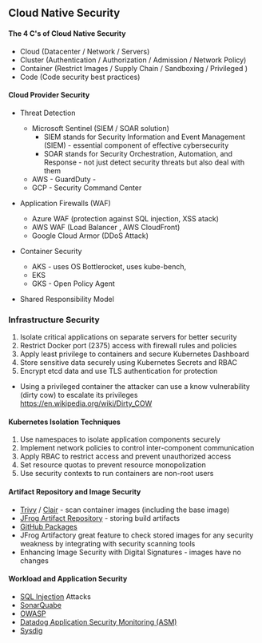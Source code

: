 ## Cloud Native Security

#### The 4 C's of Cloud Native Security

- Cloud (Datacenter / Network / Servers)
- Cluster (Authentication / Authorization / Admission / Network Policy)
- Container (Restrict Images / Supply Chain / Sandboxing / Privileged )
- Code (Code security best practices)

#### Cloud Provider Security

- Threat Detection
  - Microsoft Sentinel (SIEM / SOAR solution)
    - SIEM stands for Security Information and Event Management (SIEM) - essential component of effective cybersecurity
    - SOAR stands for Security Orchestration, Automation, and Response - not just detect security threats but also deal with them
  - AWS - GuardDuty - 
  - GCP - Security Command Center
- Application Firewalls (WAF)
  - Azure WAF (protection against SQL injection, XSS atack)
  - AWS WAF (Load Balancer , AWS CloudFront)
  - Google Cloud Armor (DDoS Attack)
- Container Security
  - AKS - uses OS Bottlerocket, uses kube-bench, 
  - EKS 
  - GKS - Open Policy Agent

- Shared Responsibility Model

### Infrastructure Security

1. Isolate critical applications on separate servers for better security
2. Restrict Docker port (2375) access with firewall rules and policies
3. Apply least privilege to containers and secure Kubernetes Dashboard
4. Store sensitive data securely using Kubernetes Secrets and RBAC
5. Encrypt etcd data and use TLS authentication for protection

- Using a privileged container the attacker can use a know vulnerability (dirty cow) to escalate its privileges
  https://en.wikipedia.org/wiki/Dirty_COW

#### Kubernetes Isolation Techniques

1. Use namespaces to isolate application components securely
2. Implement network policies to control inter-component communication
3. Apply RBAC to restrict access and prevent unauthorized access
4. Set resource quotas to prevent resource monopolization
5. Use security contexts to run containers are non-root users

#### Artifact Repository and Image Security

- [Trivy](https://trivy.dev/latest/) / [Clair](https://github.com/quay/clair) - scan container images (including the base image)
- [JFrog Artifact Repository](https://jfrog.com/artifactory/) - storing build artifacts
- [GitHub Packages](https://docs.github.com/en/packages)
- JFrog Artifactory great feature to check stored images for any security weakness by integrating with security scanning tools
- Enhancing Image Security with Digital Signatures - images have no changes

#### Workload and Application Security

- [SQL Injection](https://www.w3schools.com/sql/sql_injection.asp) Attacks
- [SonarQuabe](https://www.sonarsource.com/products/sonarqube/)
- [OWASP](https://en.wikipedia.org/wiki/OWASP)
- [Datadog Application Security Monitoring (ASM)](https://www.datadoghq.com/product/application-security-management/)
- [Sysdig](https://sysdig.com/)
